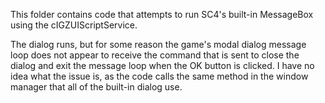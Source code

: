 This folder contains code that attempts to run SC4's built-in MessageBox using the cIGZUIScriptService.

The dialog runs, but for some reason the game's modal dialog message loop does not appear to receive the
command that is sent to close the dialog and exit the message loop when the OK button is clicked.
I have no idea what the issue is, as the code calls the same method in the window manager that all
of the built-in dialog use.